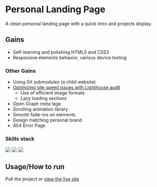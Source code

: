# Personal Landing Page
A clean personal landing page with a quick intro and projects display.<br>

## Gains
- Self-learning and polishing HTML5 and CSS3
- Responsive elements behavior, various device testing

### Other Gains
- Using Git submodules (a child website)
- [Optimizing site speed issues with Lighthouse audit](https://pagespeed.web.dev/report?url=http%3A%2F%2Fwww.vnikolin.com%2F&form_factor=mobile)<br>
    - Use of efficient image formats
    - Lazy loading sections
- Open Graph meta tags
- Scrolling animation library
- Smooth fade-ins on elements
- Design matching personal brand
- 404 Error Page

### Skills stack
![](https://img.shields.io/badge/HTML5-E34F26?style=for-the-badge&logo=html5&logoColor=white)
![](https://img.shields.io/badge/CSS3-1572B6?style=for-the-badge&logo=css3&logoColor=white)
![](https://img.shields.io/badge/JavaScript-323330?style=for-the-badge&logo=javascript&logoColor=F7DF1E)



## Usage/How to run
Pull the project or [view the live site](http://www.vnikolin.com/)

